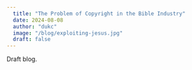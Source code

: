 ```yaml
---
  title: "The Problem of Copyright in the Bible Industry"
  date: 2024-08-08
  author: "dukc"
  image: "/blog/exploiting-jesus.jpg"
  draft: false
---
```


Draft blog.
